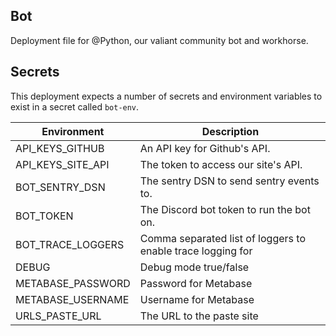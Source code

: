 ## Bot

Deployment file for @Python, our valiant community bot and workhorse.

## Secrets
This deployment expects a number of secrets and environment variables to exist in a secret called `bot-env`.

| Environment       | Description                                                 |
|-------------------|-------------------------------------------------------------|
| API_KEYS_GITHUB   | An API key for Github's API.                                |
| API_KEYS_SITE_API | The token to access our site's API.                         |
| BOT_SENTRY_DSN    | The sentry DSN to send sentry events to.                    |
| BOT_TOKEN         | The Discord bot token to run the bot on.                    |
| BOT_TRACE_LOGGERS | Comma separated list of loggers to enable trace logging for |
| DEBUG             | Debug mode true/false                                       |
| METABASE_PASSWORD | Password for Metabase                                       |
| METABASE_USERNAME | Username for Metabase                                       |
| URLS_PASTE_URL    | The URL to the paste site                                   |
